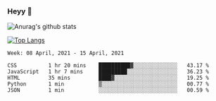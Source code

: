 ### Heyy 👋

<!--
**secrashi/secrashi** is a ✨ _special_ ✨ repository because its `README.md` (this file) appears on your GitHub profile.
Here are some ideas to get you started:
🤔 I’m looking for help with ...
📫 How to reach me: 
 - <img src= " https://img.shields.io/badge/WHATSAPP-25D366?&style=for-the-badge&logo=whatsapp&logoColor=white"/> 8349046111
 - <img src= "https://img.shields.io/badge/gmail-D14836?&style=for-the-badge&logo=gmail&logoColor=white" /> sakshidhamija15@gmail.com
![Top Langs](https://github-readme-stats.vercel.app/api/top-langs/?username=secrashi&theme=tokyonight)
![Anurag's github stats](https://github-readme-stats.vercel.app/api?username=secrashi&show_icons=true&theme=radical)
[![Top Langs](https://github-readme-stats.vercel.app/api/top-langs/?username=secrashi&layout=compact)](https://github.com/secrashi/github-readme-stats)

🔭 I’m a 2nd year student at IIIT Gwalior.

 🌱 I’m currently learning Augmented Reality and Virtual Reality.
 
 👯 I’m looking to collaborate on projects that use multiple technologies to innovate a better product.
 
 💬 Reach out to me for designing web page, building websites from scratch, handling the backends, and definitely for reccomending some awesome books.
  
 ⚡ Fun fact: I'm neither tea nor coffee person!
 <img src="https://github.com/secrashi/secrashi/blob/main/images/stat.svg" alt="WakaTime Activity"/>
-->
 


![Anurag's github stats](https://github-readme-stats.vercel.app/api?username=secrashi&show_icons=true&theme=highcontrast)

[![Top Langs](https://github-readme-stats.vercel.app/api/top-langs/?username=secrashi&layout=compact)](https://github.com/anuraghazra/github-readme-stats)

<!--START_SECTION:waka-->
```text
Week: 08 April, 2021 - 15 April, 2021

CSS          1 hr 20 mins    ██████████▓░░░░░░░░░░░░░░   43.17 % 
JavaScript   1 hr 7 mins     █████████░░░░░░░░░░░░░░░░   36.23 % 
HTML         35 mins         ████▓░░░░░░░░░░░░░░░░░░░░   19.25 % 
Python       1 min           ▒░░░░░░░░░░░░░░░░░░░░░░░░   00.77 % 
JSON         1 min           ░░░░░░░░░░░░░░░░░░░░░░░░░   00.59 % 
```
<!--END_SECTION:waka-->




 

